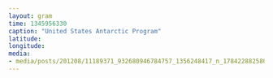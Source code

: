 ```yaml
---
layout: gram
time: 1345956330
caption: "United States Antarctic Program"
latitude: 
longitude: 
media:
- media/posts/201208/11189371_932680946784757_1356248417_n_17842288258000351.jpg
---
```

